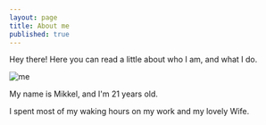 ```yaml
---
layout: page
title: About me
published: true
---
```


<p class="message">
	Hey there! Here you can read a little about who I am, and what I do.
</p>

![me](http://mikkel.stopregn.dk/games/me-small.png)

My name is Mikkel, and I'm 21 years old.

I spent most of my waking hours on my work and my lovely Wife.